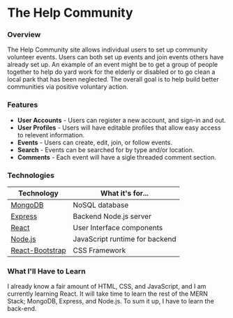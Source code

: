 # The Help Community

### Overview
The Help Community site allows individual users to set up community volunteer events.  Users can both set up events and join events others have already set up.  An example of an event might be to get a group of people together to help do yard work for the elderly or disabled or to go clean a local park that has been neglected.  The overall goal is to help build better communities via positive voluntary action. 

### Features
- **User Accounts** - Users can register a new account, and sign-in and out.
- **User Profiles** - Users will have editable profiles that allow easy access to relevent information.
- **Events** - Users can create, edit, join, or follow events.
- **Search** - Events can be searched for by type and/or location.
- **Comments** - Each event will have a sigle threaded comment section.

### Technologies
|Technology|What it's for...|
|-|-|
|[MongoDB](https://www.mongodb.com/)|NoSQL database|
|[Express](https://expressjs.com/)|Backend Node.js server|
|[React](https://reactjs.org/)|User Interface components|
|[Node.js](https://nodejs.org/en/)|JavaScript runtime for backend|
|[React-Bootstrap](https://react-bootstrap.github.io/)|CSS Framework


### What I'll Have to Learn
I already know a fair amount of HTML, CSS, and JavaScript, and I am currently learning React.  It will take time to learn the rest of the MERN Stack; MongoDB, Express, and Node.js.  To sum it up, I have to learn the back-end.